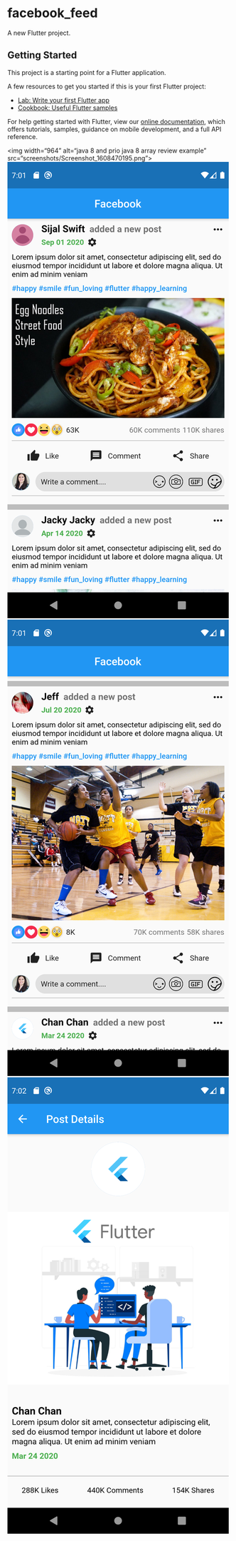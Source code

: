 # facebook_feed

A new Flutter project.

## Getting Started

This project is a starting point for a Flutter application.

A few resources to get you started if this is your first Flutter project:

- [Lab: Write your first Flutter app](https://flutter.dev/docs/get-started/codelab)
- [Cookbook: Useful Flutter samples](https://flutter.dev/docs/cookbook)

For help getting started with Flutter, view our
[online documentation](https://flutter.dev/docs), which offers tutorials,
samples, guidance on mobile development, and a full API reference.

<img width=“964” alt=“java 8 and prio java 8  array review example” src=“screenshots/Screenshot_1608470195.png”>
![frontPage image](https://github.com/binita670/flutter-facebook-feed/blob/master/screenshots/Screenshot_1608470195.png)
![image](https://github.com/binita670/flutter-facebook-feed/blob/master/screenshots/Screenshot_1608470220.png)
![image](https://github.com/binita670/flutter-facebook-feed/blob/master/screenshots/Screenshot_1608470244.png)

